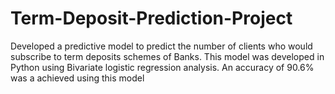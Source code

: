# Term-Deposit-Prediction-Project
Developed a predictive model to predict the number of
clients who would subscribe to term deposits schemes of
Banks. This model was developed in Python using Bivariate
logistic regression analysis. An accuracy of 90.6% was a
achieved using this model
